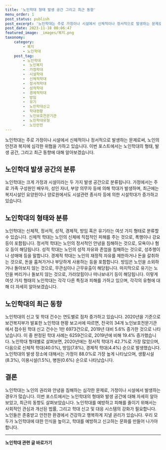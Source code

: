 ```yaml
---
title: '노인학대 형태 발생 공간 그리고 최근 동향'
menu_order: 1
post_status: publish
post_excerpt: '노인학대는 주로 가정이나 시설에서 신체적이나 정서적으로 발생하는 문제로써, 노인의 안전과 복지에 심각한 위협을 가하고 있습니다. 이번 포스트에서는 노인학대의 형태, 발생 공간, 그리고 최근 동향에 대해 알아보겠습니다.'
post_date: 2023-11-18 00:06:47
featured_image: _images/복지.png
taxonomy:
    category:
        - 복지
        - 노인학대
    post_tag:
        - 노인학대
        -  노인복지
        -  가정학대
        -  시설학대
        -  신체적학대
        -  정서적학대
        -  성적학대
        -  경제적학대
        -  방임
        -  유기
        -  노인학대신고
        -  학대현황
        -  노인보호전문기관
        -  노인학대유형
        -  노인안전
---
```



노인학대는 주로 가정이나 시설에서 신체적이나 정서적으로 발생하는 문제로써, 노인의 안전과 복지에 심각한 위협을 가하고 있습니다. 이번 포스트에서는 노인학대의 형태, 발생 공간, 그리고 최근 동향에 대해 알아보겠습니다.

## 노인학대 발생 공간의 분류

노인학대는 크게 가정과 시설이라는 두 가지 발생 공간으로 분류됩니다. 가정에서는 주로 가족 구성원인 배우자, 성인 자녀, 부양 의무자 등에 의해 학대가 발생하며, 최근에는 복지시설인 요양원이나 양로원에서도 시설관련 종사자 등에 의한 시설학대가 증가하고 있습니다.

## 노인학대의 형태와 분류

노인학대는 신체적, 정서적, 성적, 경제적, 방임 혹은 유기라는 여섯 가지 형태로 분류할 수 있습니다. 신체적 학대는 노인의 신체에 직접적인 피해를 주는 것으로, 폭행이나 강요 등이 포함됩니다. 정서적 학대는 노인의 정서적인 안녕을 침해하는 것으로, 모욕이나 혐오 등이 해당됩니다. 성적 학대는 노인의 성적 자유와 존엄을 침해하는 것으로, 성추행이나 성매매 등을 말합니다. 경제적 학대는 노인의 재정적 자유를 제한하거나 돈을 갈취하는 것으로, 돈을 훔쳐가거나 부당하게 사용하는 등을 포함합니다. 방임은 노인을 소외하거나 돌아보지 않는 것으로, 무관심이나 근무유출이 해당됩니다. 마지막으로 유기는 노인을 버리거나 돌보지 않는 것으로, 가라앉힘이나 떠나보내기 등이 해당됩니다. 이렇게 여섯 가지 형태의 노인학대는 각각 다른 특징과 피해를 가하고 있으며, 각각의 유형에 대해 더 자세히 알아보겠습니다.

## 노인학대의 최근 동향

노인학대의 신고 및 학대 건수는 연도별로 점차 증가하고 있습니다. 2020년을 기준으로 보건복지부가 발표한 노인학대 현황 보고서에 따르면, 전국의 34개 노인보호전문기관에서 접수된 학대 신고 건수는 1만 6973건으로, 2019년 대비 5.6% 증가한 것으로 나타났습니다. 이 중 판정된 학대 사례는 6259건으로, 2019년에 비해 19.4% 증가했습니다. 노인학대 형태별로 살펴보면, 2020년에는 정서적 학대가 42.7%로 가장 많았으며, 다음으로 신체적 학대(40.0%), 방임(7.8%), 경제적 학대(4.4%) 순으로 발생했습니다. 노인학대의 발생 장소에 대해서는 가정이 88.0%로 가장 높게 나타났으며, 생활시설(8.3%), 이용시설(1.5%), 병원(0.6%) 순으로 나타났습니다.

## 결론

노인학대는 노인의 권리와 안녕을 침해하는 심각한 문제로, 가정이나 시설에서 발생하는 경우가 많습니다. 이번 포스트에서는 노인학대의 형태와 발생 공간에 대해 자세히 알아보았고, 최근의 동향도 살펴보았습니다. 노인학대를 예방하고 피해를 줄이기 위해서는 사회적인 관심과 개선된 법률, 그리고 학대 신고 및 대응 시스템의 강화가 필요합니다. 노인들은 존중받고 안전한 환경에서 건강하고 행복하게 지낼 권리가 있습니다. 우리 모두가 노인학대에 대한 인식을 높이고, 학대를 예방하고 신고하는 문화를 만들어 나가야 합니다.
<!-- wp:separator -->
<hr class="wp-block-separator has-alpha-channel-opacity"/>
<!-- /wp:separator -->

<!-- wp:group {"backgroundColor":"base","layout":{"type":"constrained"}} -->
<div class="wp-block-group has-base-background-color has-background"><!-- wp:paragraph {"align":"center","fontSize":"medium"} -->
<p class="has-text-align-center has-large-font-size"><strong>노인학대 관련 글 바로가기</strong></p>
<!-- /wp:paragraph -->


<!-- wp:latest-posts
{"categories":[{"id":23460,"count":19,"description":"","link":"https://uknowlaw.com/category/%eb%85%b8%ec%9d%b8%ed%95%99%eb%8c%80/","name":"노인학대","slug":"노인학대","taxonomy":"category","parent":0,"meta":[],"_links":{"self":[{"href":"https://uknowlaw.com/wp-json/wp/v2/categories/23460"}],"collection":[{"href":"https://uknowlaw.com/wp-json/wp/v2/categories"}],"about":[{"href":"https://uknowlaw.com/wp-json/wp/v2/taxonomies/category"}],"wp:post_type":[{"href":"https://uknowlaw.com/wp-json/wp/v2/posts?categories=23460"}],"curies":[{"name":"wp","href":"https://api.w.org/{rel}","templated":true}]}}],"postsToShow":100,"excerptLength":28,"postLayout":"grid","columns":2,"featuredImageAlign":"left","featuredImageSizeSlug":"large","fontSize":"small"} /--></div>
<!-- /wp:group -->